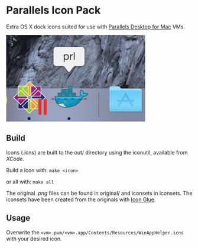 Parallels Icon Pack
===================

Extra OS X dock icons suited for use with
[Parallels Desktop for Mac](http://www.parallels.com/products/desktop/) VMs.

![Screenshot](screenshot.png)

Build
-----
Icons (.icns) are built to the out/ directory using the iconutil, available
from _XCode_.

Build a icon with:
```make <icon>```

or all with:
```make all```

The original _.png_ files can be found in original/ and iconsets in iconsets.
The iconsets have been created from the originals with
[Icon Glue](http://www.wrench.at/en/IconGlue/).

Usage
-----

Overwrite the ```<vm>.pvm/<vm>.app/Contents/Resources/WinAppHelper.icns```
with your desired icon.
